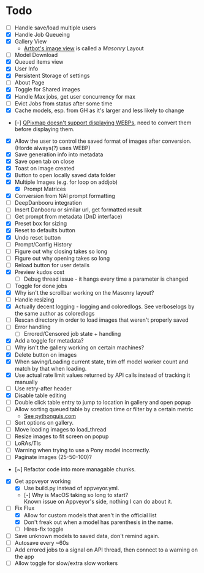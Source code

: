 # Todo

- [ ] Handle save/load multiple users
- [x] Handle Job Queueing
- [x] Gallery View
  - [Artbot's image view](https://tinybots.net/artbot/images) is called a *Masonry* Layout
- [ ] Model Download
- [x] Queued items view
- [x] User Info
- [x] Persistent Storage of settings
- [ ] About Page
- [x] Toggle for Shared images
- [x] Handle Max jobs, get user concurrency for max
- [ ] Evict Jobs from status after some time
- [x] Cache models, esp. from GH as it's larger and less likely to change
- [-] [QPixmap doesn't support displaying WEBPs](https://doc.qt.io/qtforpython-6/PySide6/QtGui/QPixmap.html#reading-and-writing-image-files), need to convert them before displaying them.
- [x] Allow the user to control the saved format of images after conversion. (Horde always(?) uses WEBP)
- [x] Save generation info into metadata
- [x] Save open tab on close
- [x] Toast on image created
- [x] Button to open locally saved data folder
- [x] Multiple Images (e.g. for loop on addjob)
  - [x] Prompt Matrices
- [x] Conversion from NAI prompt formatting
- [ ] DeepDanbooru integration
- [ ] Insert Danbooru or similar url, get formatted result
- [ ] Get prompt from metadata (DnD interface)
- [x] Preset box for sizing
- [x] Reset to defaults button
- [x] Undo reset button
- [ ] Prompt/Config History
- [ ] Figure out why closing takes so long
- [ ] Figure out why opening takes so long
- [ ] Reload button for user details
- [x] Preview kudos cost
  - [ ] Debug thread issue - it hangs every time a parameter is changed
- [ ] Toggle for done jobs
- [x] Why isn't the scrollbar working on the Masonry layout?
- [ ] Handle resizing
- [x] Actually decent logging - logging and coloredlogs. See verboselogs by the same author as coloredlogs
- [ ] Rescan directory in order to load images that weren't properly saved
- [ ] Error handling
  - [ ] Errored/Censored job state + handling
- [x] Add a toggle for metadata?
- [ ] Why isn't the gallery working on certain machines?
- [x] Delete button on images
- [x] When saving/Loading current state, trim off model worker count and match by that when loading.
- [x] Use actual rate limit values returned by API calls instead of tracking it manually
- [ ] Use retry-after header
- [x] Disable table editing
- [ ] Double click table entry to jump to location in gallery and open popup
- [ ] Allow sorting queued table by creation time or filter by a certain metric
  - [See pythonguis.com](https://www.pythonguis.com/tutorials/pyqt6-qtableview-modelviews-numpy-pandas/)
- [ ] Sort options on gallery.
- [ ] Move loading images to load_thread
- [ ] Resize images to fit screen on popup
- [ ] LoRAs/TIs
- [ ] Warning when trying to use a Pony model incorrectly.
- [ ] Paginate images (25-50-100)?
- [~] Refactor code into more managable chunks.
- [x] Get appveyor working
  - [x] Use build.py instead of appveyor.yml.
  - [-] Why is MacOS taking so long to start?  
    Known issue on Appveyor's side, nothing I can do about it.
- [ ] Fix Flux
  - [x] Allow for custom models that aren't in the official list
  - [x] Don't freak out when a model has parenthesis in the name.
  - [ ] Hires-fix toggle
- [ ] Save unknown models to saved data, don't remind again.
- [ ] Autosave every ~60s  
- [ ] Add errored jobs to a signal on API thread, then connect to a warning on the app
- [ ] Allow toggle for slow/extra slow workers
